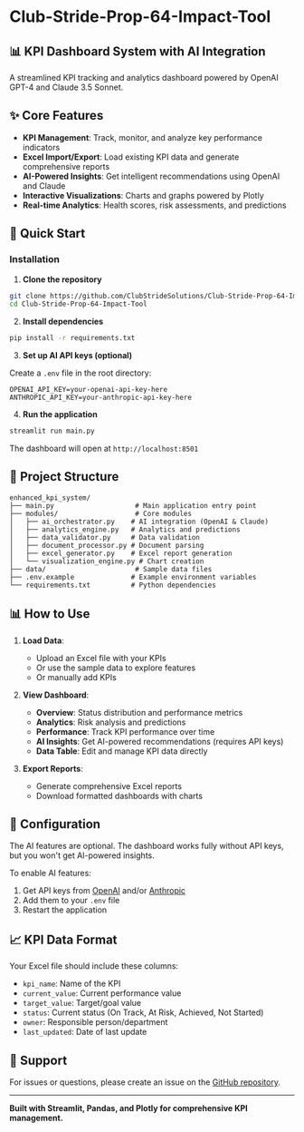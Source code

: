 # Club-Stride-Prop-64-Impact-Tool

## 📊 KPI Dashboard System with AI Integration

A streamlined KPI tracking and analytics dashboard powered by OpenAI GPT-4 and Claude 3.5 Sonnet.

## ✨ Core Features

- **KPI Management**: Track, monitor, and analyze key performance indicators
- **Excel Import/Export**: Load existing KPI data and generate comprehensive reports
- **AI-Powered Insights**: Get intelligent recommendations using OpenAI and Claude
- **Interactive Visualizations**: Charts and graphs powered by Plotly
- **Real-time Analytics**: Health scores, risk assessments, and predictions

## 🚀 Quick Start

### Installation

1. **Clone the repository**
```bash
git clone https://github.com/ClubStrideSolutions/Club-Stride-Prop-64-Impact-Tool.git
cd Club-Stride-Prop-64-Impact-Tool
```

2. **Install dependencies**
```bash
pip install -r requirements.txt
```

3. **Set up AI API keys (optional)**

Create a `.env` file in the root directory:
```
OPENAI_API_KEY=your-openai-api-key-here
ANTHROPIC_API_KEY=your-anthropic-api-key-here
```

4. **Run the application**
```bash
streamlit run main.py
```

The dashboard will open at `http://localhost:8501`

## 📁 Project Structure

```
enhanced_kpi_system/
├── main.py                    # Main application entry point
├── modules/                   # Core modules
│   ├── ai_orchestrator.py    # AI integration (OpenAI & Claude)
│   ├── analytics_engine.py   # Analytics and predictions
│   ├── data_validator.py     # Data validation
│   ├── document_processor.py # Document parsing
│   ├── excel_generator.py    # Excel report generation
│   └── visualization_engine.py # Chart creation
├── data/                      # Sample data files
├── .env.example              # Example environment variables
└── requirements.txt          # Python dependencies
```

## 📊 How to Use

1. **Load Data**: 
   - Upload an Excel file with your KPIs
   - Or use the sample data to explore features
   - Or manually add KPIs

2. **View Dashboard**:
   - **Overview**: Status distribution and performance metrics
   - **Analytics**: Risk analysis and predictions
   - **Performance**: Track KPI performance over time
   - **AI Insights**: Get AI-powered recommendations (requires API keys)
   - **Data Table**: Edit and manage KPI data directly

3. **Export Reports**:
   - Generate comprehensive Excel reports
   - Download formatted dashboards with charts

## 🔧 Configuration

The AI features are optional. The dashboard works fully without API keys, but you won't get AI-powered insights.

To enable AI features:
1. Get API keys from [OpenAI](https://platform.openai.com) and/or [Anthropic](https://console.anthropic.com)
2. Add them to your `.env` file
3. Restart the application

## 📈 KPI Data Format

Your Excel file should include these columns:
- `kpi_name`: Name of the KPI
- `current_value`: Current performance value
- `target_value`: Target/goal value
- `status`: Current status (On Track, At Risk, Achieved, Not Started)
- `owner`: Responsible person/department
- `last_updated`: Date of last update

## 🤝 Support

For issues or questions, please create an issue on the [GitHub repository](https://github.com/ClubStrideSolutions/Club-Stride-Prop-64-Impact-Tool/issues).

---

**Built with Streamlit, Pandas, and Plotly for comprehensive KPI management.**